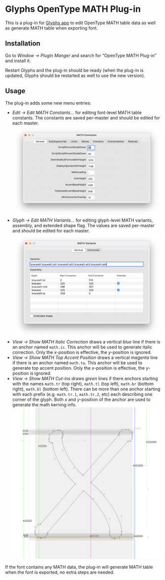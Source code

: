 Glyphs OpenType MATH Plug-in
============================

This is a plug-in for [Glyphs app](https://glyphsapp.com) to edit OpenType MATH
table data as well as generate MATH table when exporting font.

Installation
------------

Go to _Window → Plugin Manger_ and search for “OpenType MATH Plug-in” and
install it.

Restart Glyphs and the plug-in should be ready (when the plug-in is updated,
Glyphs should be restarted as well to use the new version).

Usage
-----

The plug-in adds some new menu entries:
* _Edit → Edit MATH Constants..._ for editing font-level MATH table constants.
  The constants are saved per-master and should be edited for each master.
  ![MATH constants dialog](math-constants.png)
* _Glyph → Edit MATH Variants..._ for editing glyph-level MATH variants,
  assembly, and extended shape flag.
  The values are saved per-master and should be edited for each master.
  ![MATH variants dialog](math-variants.png)
* _View → Show MATH Italic Correction_ draws a vertical _blue_ line if there is
  an anchor named `math.ic`.
  This anchor will be used to generate italic correction. Only the _x_-position
  is effective, the _y_-position is ignored.
* _View → Show MATH Top Accent Position_ draws a vertical _magenta_ line if
  there is an anchor named `math.ta`.
  This anchor will be used to generate top accent position. Only the
  _x_-position is effective, the _y_-position is ignored.
* _View → Show MATH Cut-ins_ draws _green_ lines if there anchors starting with
  the names `math.tr` (top right), `math.tl` (top left), `math.br` (bottom
  right), `math.bl` (bottom left). There can be more than one anchor starting
  with each prefix (e.g. `math.tr.1`, `math.tr.2`, etc) each describing one
  corner of the glyph.
  Both _x_ and _y_-position of the anchor are used to generate the math kerning
  info.
  ![MATH anchors](math-anchors.png)

If the font contains any MATH data, the plug-in will generate MATH table when
the font is exported, no extra steps are needed.
